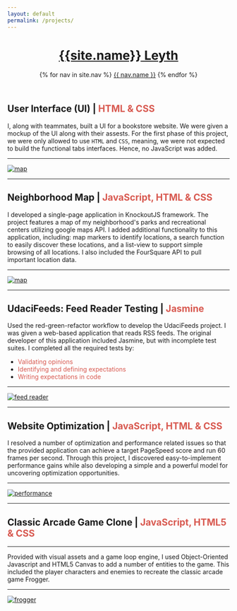 ```yaml
---
layout: default
permalink: /projects/
---
```

<header class="masthead">        
  <h1 class="masthead-title">
    <a href="{{ site.baseurl }}/"><span> {{site.name}}</span> Leyth</a>
  </h1>
  <nav class="masthead-nav">
    {% for nav in site.nav %}
    <a href="{{ nav.href }}">{{ nav.name }}</a>
    {% endfor %}
  </nav>
</header>

User Interface (UI) | <span style="color:  #D85950">HTML & CSS</span>
----------------------------------------
I, along with teammates, built a UI for a bookstore website. We were given a mockup of the UI along with their assests. For the first phase of this project, we were only allowed to use `HTML` and `CSS`, meaning, we were not expected to build the functional tabs interfaces. Hence, no JavaScript was added.

* * *


[![map](../img/mockup.png)](https://sijezi.github.io/books-modern-developer/)

* * *



Neighborhood Map | <span style="color:  #D85950">JavaScript, HTML & CSS</span>
----------------------------------------
I developed a single-page application in KnockoutJS framework. The project features a map of my neighborhood's parks and recreational centers utilizing google maps API. I added additional functionality to this application, including: map markers to identify locations, a search function to easily discover these locations, and a list-view to support simple browsing of all locations. I also included the FourSquare API to pull important location data.

* * *


[![map](../img/hood.png)](http://sijezi.github.io/neighborhood-map-project/)

* * *

UdaciFeeds: Feed Reader Testing | <span style="color:  #D85950">Jasmine</span>
----------------------------------------

Used the red-green-refactor workflow to develop the UdaciFeeds project. I was given a web-based application that reads RSS feeds. The original developer of this application included Jasmine, but with incomplete test suites. I completed all the required tests by: 

- <span style="color: #D85950">Validating opinions</span>
- <span style="color: #D85950">Identifying and defining expectations</span> 
- <span style="color: #D85950">Writing expectations in code</span>

* * * 

[![feed reader](../img/udacifeed.png)](http://sijezi.github.io/feed-reader/)

* * * 

Website Optimization | <span style="color:  #D85950">JavaScript, HTML & CSS</span>
----------------------------------------
I resolved a number of optimization and performance related issues so that the provided application can achieve a target PageSpeed score and run 60 frames per second. Through this project, I discovered easy-to-implement performance gains while also developing a simple and a powerful model for uncovering optimization opportunities.

* * * 

[![performance](../img/perf.png)](http://sijezi.github.io/projectfour/)

* * * 

Classic Arcade Game Clone  | <span style="color:  #D85950">JavaScript, HTML5 & CSS</span>
----------------------------------------

* * * 

Provided with visual assets and a game loop engine, I used Object-Oriented Javascript and HTML5 Canvas to add a number of entities to the game. This included the player characters and enemies to recreate the classic arcade game Frogger.

* * * 

[![frogger](../img/frogger.png)](http://sijezi.github.io/project3/)
